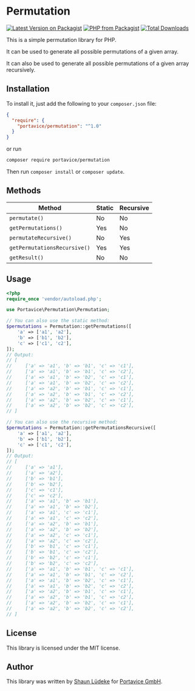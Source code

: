 # Permutation
[![Latest Version on Packagist](https://img.shields.io/packagist/v/portavice/permutation.svg?style=flat-square)](https://packagist.org/packages/portavice/permutation)
<a href="https://packagist.org/packages/portavice/permutation"><img src="https://img.shields.io/packagist/php-v/portavice/permutation.svg?style=flat-square" alt="PHP from Packagist"></a>
[![Total Downloads](https://img.shields.io/packagist/dt/portavice/permutation.svg?style=flat-square)](https://packagist.org/packages/portavice/permutation)

This is a simple permutation library for PHP.

It can be used to generate all possible permutations of a given array.

It can also be used to generate all possible permutations of a given array recursively. 
## Installation
To install it, just add the following to your `composer.json` file:
```json
{
  "require": {
    "portavice/permutation": "^1.0"
  }
}
```
or run 
```bash
composer require portavice/permutation
```

Then run `composer install` or `composer update`.

## Methods
| Method                       | Static | Recursive |
|------------------------------|--------|-----------|
| `permutate()`                | No     | No        |
| `getPermutations()`          | Yes    | No        |
| `permutateRecursive()`       | No     | Yes       |
| `getPermutationsRecursive()` | Yes    | Yes       |
| `getResult()`                | No     | No        |


## Usage

```php
<?php
require_once 'vendor/autoload.php';

use Portavice\Permutation\Permutation;

// You can also use the static method:
$permutations = Permutation::getPermutations([
    'a' => ['a1', 'a2'],
    'b' => ['b1', 'b2'],
    'c' => ['c1', 'c2'], 
]);
// Output:
// [
//     ['a' => 'a1', 'b' => 'b1', 'c' => 'c1'],
//     ['a' => 'a1', 'b' => 'b1', 'c' => 'c2'],
//     ['a' => 'a1', 'b' => 'b2', 'c' => 'c1'],
//     ['a' => 'a1', 'b' => 'b2', 'c' => 'c2'],
//     ['a' => 'a2', 'b' => 'b1', 'c' => 'c1'],
//     ['a' => 'a2', 'b' => 'b1', 'c' => 'c2'],
//     ['a' => 'a2', 'b' => 'b2', 'c' => 'c1'],
//     ['a' => 'a2', 'b' => 'b2', 'c' => 'c2'],
// ]

// You can also use the recursive method:
$permutations = Permutation::getPermutationsRecursive([
    'a' => ['a1', 'a2'],
    'b' => ['b1', 'b2'],
    'c' => ['c1', 'c2'], 
]);
// Output:
// [
//     ['a' => 'a1'],
//     ['a' => 'a2'],
//     ['b' => 'b1'],
//     ['b' => 'b2'],
//     ['c' => 'c1'],
//     ['c' => 'c2'],
//     ['a' => 'a1', 'b' => 'b1'],
//     ['a' => 'a1', 'b' => 'b2'],
//     ['a' => 'a1', 'c' => 'c1'],
//     ['a' => 'a1', 'c' => 'c2'],
//     ['a' => 'a2', 'b' => 'b1'],
//     ['a' => 'a2', 'b' => 'b2'],
//     ['a' => 'a2', 'c' => 'c1'],
//     ['a' => 'a2', 'c' => 'c2'],
//     ['b' => 'b1', 'c' => 'c1'],
//     ['b' => 'b1', 'c' => 'c2'],
//     ['b' => 'b2', 'c' => 'c1'],
//     ['b' => 'b2', 'c' => 'c2'],
//     ['a' => 'a1', 'b' => 'b1', 'c' => 'c1'],
//     ['a' => 'a1', 'b' => 'b1', 'c' => 'c2'],
//     ['a' => 'a1', 'b' => 'b2', 'c' => 'c1'],
//     ['a' => 'a1', 'b' => 'b2', 'c' => 'c2'],
//     ['a' => 'a2', 'b' => 'b1', 'c' => 'c1'],
//     ['a' => 'a2', 'b' => 'b1', 'c' => 'c2'],
//     ['a' => 'a2', 'b' => 'b2', 'c' => 'c1'],
//     ['a' => 'a2', 'b' => 'b2', 'c' => 'c2'],
// ]
```

## License
This library is licensed under the MIT license.

## Author
This library was written by [Shaun Lüdeke](https://github.com/shaunluedeke) for [Portavice GmbH](https://portavice.de/).
